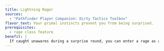 ```yaml
---
title: Lightning Rager
sources:
  - "Pathfinder Player Companion: Dirty Tactics Toolbox"
flavor_text: Your primal instincts prevent you from being surprised.
prerequisites:
  - rage class feature
benefit: |
  If caught unawares during a surprise round, you can enter a rage as an immediate action. If you do, you gain a +2 insight bonus to your Armor Class for the remainder of the surprise round.
---
```

